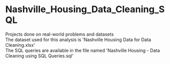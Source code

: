 # Nashville_Housing_Data_Cleaning_SQL
Projects done on real-world problems and datasets  
The dataset used for this analysis is 'Nashville Housing Data for Data Cleaning.xlsx'  
The SQL queries are available in the file named 'Nashville Housing - Data Cleaning using SQL Queries.sql'
